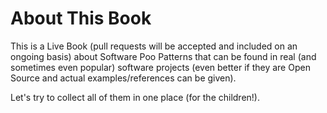 # About This Book 

This is a Live Book (pull requests will be accepted and included on an ongoing basis) about Software Poo Patterns that can be found in real (and sometimes even popular) software projects (even better if they are Open Source and actual examples/references can be given). 

Let's try to collect all of them in one place (for the children!).
